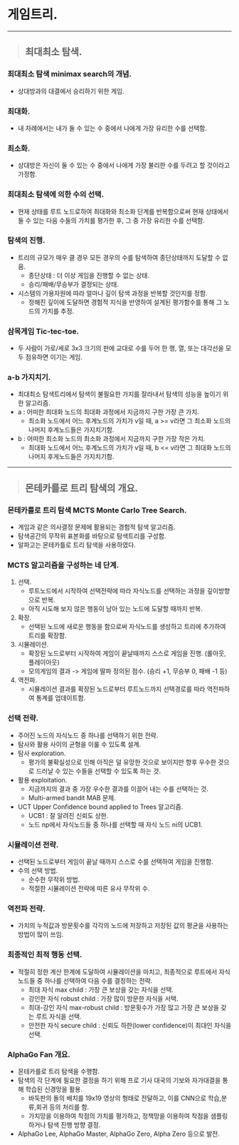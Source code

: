 
# 게임트리.

---------------------------------------------------------------------------------------------------------------

> ## 최대최소 탐색.

### 최대최소 탐색 minimax search의 개념.
- 상대방과의 대결에서 승리하기 위한 게임.

### 최대화.
- 내 차례에서는 내가 둘 수 있는 수 중에서 나에게 가장 유리한 수를 선택함.

### 최소화.
- 상대방은 자신이 둘 수 있는 수 중에서 나에게 가장 불리한 수를 두려고 할 것이라고 가정함.

### 최대최소 탐색에 의한 수의 선택.
- 현재 상태를 루트 노드로하여 최대화와 최소화 단계를 반복함으로써 현재 상태에서 둘 수 있는 다음 수들의 가치를 평가한 후, 그 중 가장 유리한 수를 선택함.

### 탐색의 진행.
- 트리의 규모가 매우 클 경우 모든 경우의 수를 탐색하여 종단상태까지 도달할 수 없음.
  - 종단상태 : 더 이상 게임을 진행할 수 없는 상태.
  - 승리/패배/무승부가 결정되는 상태.
- 시스템의 가용자원에 따라 얼마나 깊이 탐색 과정을 반복할 것인지를 정함.
  - 정해진 깊이에 도달하면 경험적 지식을 반영하여 설계된 평가함수를 통해 그 노드의 가치를 추정.

### 삼목게임 Tic-tec-toe.
- 두 사람이 가로/세로 3x3 크기의 판에 교대로 수를 두어 한 행, 열, 또는 대각선을 모두 점유하면 이기는 게임.

### a-b 가지치기.
- 최대최소 탐색트리에서 탐색이 불필요한 가지를 잘라내서 탐색의 성능을 높이기 위한 알고리즘.
- a : 어떠한 최대화 노드의 최대화 과정에서 지금까지 구한 가장 큰 가치.
  - 최소화 노드에서 어느 후계노드의 가치가 v일 때, a >= v라면 그 최소화 노드의 나머지 후계노드들은 가지치기함.
- b : 어떠한 최소화 노드의 최소화 과정에서 지금까지 구한 가장 작은 가치.
  - 최대화 노드에서 어느 후계노드의 가치가 v일 때, b <= v라면 그 최대화 노드의 나머지 후게노드들은 가지치기함.

---------------------------------------------------------------------------------------------------------------

> ## 몬테카를로 트리 탐색의 개요.

### 몬테카를로 트리 탐색 MCTS Monte Carlo Tree Search.
- 게임과 같은 의사결정 문제에 활용되는 경험적 탐색 알고리즘.
- 탐색공간의 무작위 표본화를 바탕으로 탐색트리를 구성함.
- 알파고는 몬테카틀로 트리 탐색을 사용하였다.

### MCTS 알고리즘을 구성하는 네 단계.
1. 선택.
   - 루트노드에서 시작하여 선택전략에 따라 자식노드를 선택하는 과정을 깊이방향으로 반복.
   - 아직 시도해 보지 않은 행동이 남아 있는 노드에 도달할 때까지 반복.
2. 확장.
   - 선택된 노드에 새로운 행동을 함으로써 자식노드를 생성하고 트리에 추가하여 트리를 확장함.
3. 시뮬레이션.
   - 확장된 노드로부터 시작하여 게임이 끝날때까지 스스로 게임을 진행. (롤아웃, 플레이아웃)
   - 모의게임의 결과 -> 게임에 딸파 정의된 점수. (승리 +1, 무승부 0, 패배 -1 등) 
4. 역전파.
   - 시뮬레이션 결과를 확장된 노드로부터 루트노드까지 선택경로를 따라 역전파하여 통계를 업데이트함.

### 선택 전략.
- 주어진 노드의 자식노드 중 하나를 선택하기 위한 전략.
- 탐사와 활용 사이의 균형을 이룰 수 있도록 설계.
- 탐사 exploration.
  - 평가의 불확실성으로 인해 아직은 덜 유망한 것으로 보이지만 향후 우수한 것으로 드러날 수 있는 수들을 선택할 수 있도록 하는 것.
- 활용 exploitation.
  - 지금까지의 결과 중 가장 우수한 결과를 이끌어 내는 수를 선택하는 것.
  - Multi-armed bandit MAB 문제.
- UCT Upper Confidence bound applied to Trees 알고리즘.
  - UCB1 : 잘 알려진 신뢰도 상한.
  - 노드 np에서 자식노드들 중 하나를 선택할 때 자식 노드 ni의 UCB1.

### 시뮬레이션 전략.
- 선택된 노드로부터 게임이 끝날 때까지 스스로 수를 선택하여 게임을 진행함.
- 수의 선택 방법.
  - 순수한 무작위 방법.
  - 적절한 시뮬레이션 전략에 따른 유사 무작위 수.

### 역전파 전략.
- 가치의 누적값과 방문횟수를 각각의 노드에 저장하고 저장된 값의 평균을 사용하는 방법이 많이 쓰임.

### 최종적인 최적 행동 선택.
- 적절히 정한 계산 한계에 도달하여 시뮬레이션을 마치고, 최종적으로 루트에서 자식노드들 중 하나를 선택하여 다음 수를 결정하는 전략.
  - 최대 자식 max child : 가장 큰 보상을 갖는 자식을 선택.
  - 강인한 자식 robust child : 가장 많이 방문한 자식을 서택.
  - 최대-강인 자식 max-robust child : 방문횟수가 가장 많고 가장 큰 보상을 갖는 루트 자식을 선택.
  - 안전한 자식 secure child : 신뢰도 하한(lower confidence)이 최대인 자식을 선택.

### AlphaGo Fan 개요.
- 몬테카를로 트리 탐색을 수행함.
- 탐색의 각 단계에 필요한 결정을 하기 위해 프로 기사 대국의 기보와 자가대결을 통해 학습된 신경망을 활용.
  - 바둑판의 돌의 배치를 19x19 영상의 형태로 전달하고, 이를 CNN으로 학습,분류,회귀 등의 처리를 함.
  - 가치망을 이용하여 착점의 가치를 평가하고, 정책망을 이용하여 착점을 샘플링하거나 탐색 진행 방향 결정.
- AlphaGo Lee, AlphaGo Master, AlphaGo Zero, Alpha Zero 등으로 발전.















